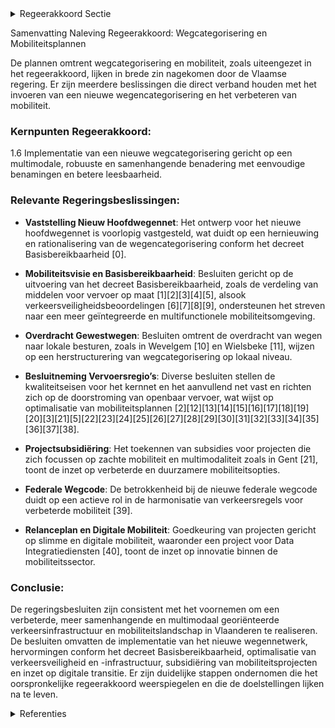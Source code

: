 

<details>
        <summary>Regeerakkoord Sectie </summary>
        <p>1.6 Wegcategorisering Vlaanderen voert een nieuwe wegcategorisering in. Het nieuwe netwerkconcept gaat uit van een multimodale benadering en is robuust, vlot in alle omstandigheden, meer samenhangend en met eenvoudige benamingen. De selectiemethodiek volgt hierbij een duidelijke logica en zorgt voor een betere leesbaarheid van elke wegcategorie. </p>
        </details> 

Samenvatting Naleving Regeerakkoord: Wegcategorisering en Mobiliteitsplannen

De plannen omtrent wegcategorisering en mobiliteit, zoals uiteengezet in het regeerakkoord, lijken in brede zin nagekomen door de Vlaamse regering. Er zijn meerdere beslissingen die direct verband houden met het invoeren van een nieuwe wegencategorisering en het verbeteren van mobiliteit.

### Kernpunten Regeerakkoord:

1.6 Implementatie van een nieuwe wegcategorisering gericht op een multimodale, robuuste en samenhangende benadering met eenvoudige benamingen en betere leesbaarheid.

### Relevante Regeringsbeslissingen:

- **Vaststelling Nieuw Hoofdwegennet**: Het ontwerp voor het nieuwe hoofdwegennet is voorlopig vastgesteld, wat duidt op een hernieuwing en rationalisering van de wegencategorisering conform het decreet Basisbereikbaarheid \[0\].
  
- **Mobiliteitsvisie en Basisbereikbaarheid**: Besluiten gericht op de uitvoering van het decreet Basisbereikbaarheid, zoals de verdeling van middelen voor vervoer op maat \[1\]\[2\]\[3\]\[4\]\[5\], alsook verkeersveiligheidsbeoordelingen \[6\]\[7\]\[8\]\[9\], ondersteunen het streven naar een meer geïntegreerde en multifunctionele mobiliteitsomgeving.
  
- **Overdracht Gewestwegen**: Besluiten omtrent de overdracht van wegen naar lokale besturen, zoals in Wevelgem \[10\] en Wielsbeke \[11\], wijzen op een herstructurering van wegcategorisering op lokaal niveau.
  
- **Besluitneming Vervoersregio’s**: Diverse besluiten stellen de kwaliteitseisen voor het kernnet en het aanvullend net vast en richten zich op de doorstroming van openbaar vervoer, wat wijst op optimalisatie van mobiliteitsplannen \[2\]\[12\]\[13\]\[14\]\[15\]\[16\]\[17\]\[18\]\[19\]\[20\]\[3\]\[21\]\[5\]\[22\]\[23\]\[24\]\[25\]\[26\]\[27\]\[28\]\[29\]\[30\]\[31\]\[32\]\[33\]\[34\]\[35\]\[36\]\[37\]\[38\].
  
- **Projectsubsidiëring**: Het toekennen van subsidies voor projecten die zich focussen op zachte mobiliteit en multimodaliteit zoals in Gent \[21\], toont de inzet op verbeterde en duurzamere mobiliteitsopties.
  
- **Federale Wegcode**: De betrokkenheid bij de nieuwe federale wegcode duidt op een actieve rol in de harmonisatie van verkeersregels voor verbeterde mobiliteit \[39\].
  
- **Relanceplan en Digitale Mobiliteit**: Goedkeuring van projecten gericht op slimme en digitale mobiliteit, waaronder een project voor Data Integratiediensten \[40\], toont de inzet op innovatie binnen de mobiliteitssector.

### Conclusie:

De regeringsbesluiten zijn consistent met het voornemen om een verbeterde, meer samenhangende en multimodaal georiënteerde verkeersinfrastructuur en mobiliteitslandschap in Vlaanderen te realiseren. De besluiten omvatten de implementatie van het nieuwe wegennetwerk, hervormingen conform het decreet Basisbereikbaarheid, optimalisatie van verkeersveiligheid en -infrastructuur, subsidiëring van mobiliteitsprojecten en inzet op digitale transitie. Er zijn duidelijke stappen ondernomen die het oorspronkelijke regeerakkoord weerspiegelen en die de doelstellingen lijken na te leven.

<details>
        <summary> Referenties</summary>
        **[\[0\]](http://themis.vlaanderen.be/id/nieuwsbrief-info/62CD65DC8E6C4430A8898874)** : **(2022-07-15)** Voorlopige vaststelling van het ontwerp hoofdwegennet in Vlaanderen binnen de nieuwe wegencategorisering   Conform het decreet Basisbereikbaarheid wordt het wegennet in Vlaanderen ingedeeld in drie la... 

**[\[1\]]** : **(2020-06-12)** Verdeling over de verschillende vervoersregio’s van de bijkomende middelen voor de vervoerslaag Vervoer op Maat bij Basisbereikbaarheid 

**[\[2\]](http://themis.vlaanderen.be/id/resource/ab28c210-4927-11ec-94bb-99a9d1e168fe)** : **(2020-09-04)** Decreet basisbereikbaarheid: kwaliteitseisen kernnet en aanvullend net, en streefwaarden wegbeheerders over doorstroming openbaar vervoer Voorontwerp van besluit van de Vlaamse Regering tot bepaling v... 

**[\[3\]](http://themis.vlaanderen.be/id/resource/5827de10-4928-11ec-94bb-99a9d1e168fe)** : **(2020-07-10)** Decreet basisbereikbaarheid: kwaliteitseisen kernnet en aanvullend net Voorontwerp van besluit van de Vlaamse Regering tot bepaling van de kwaliteitseisen voor het kernnet en het aanvullend net  In he... 

**[\[4\]](http://themis.vlaanderen.be/id/nieuwsbrief-info/60E47060364ED900080008B2)** : **(2021-07-09)** Vlaamse Mobiliteitsvisie Ontwerpbesluit van de Vlaamse Regering tot vaststelling van de Vlaamse Mobiliteitsvisie  ​Na advies van de MORA, de Federale Regering, het Brussels Hoofdstedelijk Gewest en he... 

**[\[5\]](http://themis.vlaanderen.be/id/nieuwsbrief-info/60B74FB0364ED90008000644)** : **(2021-06-04)** Vlaamse Mobiliteitsvisie Voorontwerp van besluit van de Vlaamse Regering tot vaststelling van de Vlaamse Mobiliteitsvisie  De Vlaamse Regering hecht haar principiële goedkeuring aan het besluit met de... 

**[\[6\]](http://themis.vlaanderen.be/id/nieuwsbrief-info/617941CA364ED90008000635)** : **(2021-10-29)** Verkeersveiligheid van weginfrastructuur: uitbreiding toepassingsgebied Voorontwerp van besluit van de Vlaamse Regering tot wijziging van het besluit van de Vlaamse Regering van 3 februari 2012 houden... 

**[\[7\]](http://themis.vlaanderen.be/id/nieuwsbrief-info/61B891DE364ED90009001585)** : **(2021-12-17)** Decreet Verkeersveiligheid van weginfrastructuur: uitbreiding toepassingsgebied Ontwerpbesluit van de Vlaamse Regering tot wijziging van het besluit van de Vlaamse Regering van 3 februari 2012 houdend... 

**[\[8\]](http://themis.vlaanderen.be/id/nieuwsbrief-info/60D2ED14364ED90008000328)** : **(2021-06-25)** Verkeersveiligheid weginfrastructuur: wijzigingsdecreet Ontwerpdecreet tot wijziging van het decreet van 17 juni 2011 betreffende het beheer van de verkeersveiligheid van weginfrastructuur  Om het aan... 

**[\[9\]](http://themis.vlaanderen.be/id/resource/5de87b10-4924-11ec-94bb-99a9d1e168fe)** : **(2021-04-02)** Verkeersveiligheid weginfrastructuur: wijzigingsdecreet Voorontwerp van decreet tot wijziging van het decreet van 17 juni 2011 betreffende het beheer van de verkeersveiligheid van weginfrastructuur  O... 

**[\[10\]](http://themis.vlaanderen.be/id/resource/1ee68280-492a-11ec-94bb-99a9d1e168fe)** : **(2020-04-03)** Gemeente Wevelgem: overdracht gewestwegen Ontwerpbesluit van de Vlaamse Regering houdende indeling bij de gemeentewegen van weggedeelten van de gewestwegen Vanneputstraat, Sint-Elooiswinkelstraat, Mee... 

**[\[11\]](http://themis.vlaanderen.be/id/resource/cf5650b0-4929-11ec-94bb-99a9d1e168fe)** : **(2020-04-24)** Gemeente Wielsbeke: overdracht gewestweg Ontwerpbesluit van de Vlaamse Regering houdende indeling bij de gemeentewegen van weggedeelten van de gewestwegen Gaverstraat, Pannenstraat en 13e Liniestraat ... 

**[\[12\]](http://themis.vlaanderen.be/id/resource/f1632990-4928-11ec-94bb-99a9d1e168fe)** : **(2020-06-19)** Verzameldecreet MOW met diverse bepalingen over het gemeenschappelijk vervoer, het algemeen mobiliteitsbeleid, de weginfrastructuur en het wegenbeleid, en de waterinfrastructuur en het waterbeleid Voo... 

**[\[13\]](http://themis.vlaanderen.be/id/resource/8370bae0-492a-11ec-94bb-99a9d1e168fe)** : **(2020-03-06)** Verzameldecreet MOW met diverse bepalingen over het gemeenschappelijk vervoer, het algemeen mobiliteitsbeleid, de weginfrastructuur en het wegenbeleid, en de waterinfrastructuur en het waterbeleid Voo... 

**[\[14\]](http://themis.vlaanderen.be/id/nieuwsbericht/652640047FDB1A5D0782869E)** : **(2023-10-13)** Verzameldecreet wijzigingen regelgeving over de weg- en waterinfrastructuur en het wegen- en waterbeleid Voorontwerp van decreet over de weginfrastructuur en het wegenbeleid en de waterinfrastructuur ... 

**[\[15\]](http://themis.vlaanderen.be/id/resource/f5602b50-4929-11ec-94bb-99a9d1e168fe)** : **(2020-04-10)** Verzameldecreet MOW met diverse bepalingen over het gemeenschappelijk vervoer, het algemeen mobiliteitsbeleid, de weginfrastructuur en het wegenbeleid, en de waterinfrastructuur en het waterbeleid Voo... 

**[\[16\]](http://themis.vlaanderen.be/id/nieuwsbrief-info/60E47282364ED900080008B5)** : **(2021-07-09)** Verzameldecreet MOW II met diverse bepalingen over het gemeenschappelijk vervoer, het algemeen mobiliteitsbeleid, de weginfrastructuur en het wegenbeleid, en de waterinfrastructuur en het waterbeleid ... 

**[\[17\]](http://themis.vlaanderen.be/id/nieuwsbrief-info/639847DDC2B90D4571CF89CE)** : **(2022-12-16)** Plan Vlaamse Veerkracht: uitgaventoetsing Modal Shift Goederenvervoer Uitgaventoetsing Modal Shift Goederenvervoer  Een uitgaventoetsing wordt in de Vlaamse Codex Overheidsfinanciën gedefinieerd als '... 

**[\[18\]](http://themis.vlaanderen.be/id/nieuwsbrief-info/61659454364ED90009000485)** : **(2021-10-15)** Verzameldecreet MOW II Ontwerpdecreet houdende diverse bepalingen over het gemeenschappelijk vervoer, het algemeen mobiliteitsbeleid, de weginfrastructuur en het wegenbeleid, en de waterinfrastructuur... 

**[\[19\]](http://themis.vlaanderen.be/id/resource/2e72a420-4927-11ec-94bb-99a9d1e168fe)** : **(2020-10-09)** Verzameldecreet MOW met diverse bepalingen over het gemeenschappelijk vervoer, het algemeen mobiliteitsbeleid, de weginfrastructuur en het wegenbeleid, en de waterinfrastructuur en het waterbeleid Voo... 

**[\[20\]](http://themis.vlaanderen.be/id/nieuwsbrief-info/636B600D34B8770AF8FDE27A)** : **(2022-11-10)** Verzameldecreet MOW III: diverse bepalingen gemeenschappelijk vervoer, de weginfrastructuur en het wegenbeleid, en de waterinfrastructuur en het waterbeleid Voorontwerp van decreet over diverse bepali... 

**[\[21\]](http://themis.vlaanderen.be/id/resource/968988e0-492b-11ec-94bb-99a9d1e168fe)** : **(2019-12-13)** Oproep 2019 ‘Zachte mobiliteit en multimodaliteit’: projectsubsidies aan thematische stadsvernieuwingsprojecten Vier ontwerpbesluiten van de Vlaamse Regering tot toekenning van een projectsubsidiëring... 

**[\[22\]](http://themis.vlaanderen.be/id/nieuwsbericht/64805CB02D77B42474D4C8DA)** : **(2023-06-09)** Verzameldecreet over de weg- en waterinfrastructuur en het wegen- en waterbeleid Voorontwerp van decreet over de weginfrastructuur en het wegenbeleid en de waterinfrastructuur en het waterbeleid  De V... 

**[\[23\]](http://themis.vlaanderen.be/id/resource/ff99db10-492a-11ec-94bb-99a9d1e168fe)** : **(2020-01-24)** Aanwijzing dienst belast met de operationalisering van de sociale kaart Voorontwerp van besluit van de Vlaamse Regering tot aanwijzing van de dienst die belast is met de operationalisering van de soci... 

**[\[24\]](http://themis.vlaanderen.be/id/nieuwsbericht/63C7F6C717E4B551F4BD091B)** : **(2023-01-20)** Verzameldecreet MOW III: diverse bepalingen gemeenschappelijk vervoer, de weginfrastructuur en het wegenbeleid, en de waterinfrastructuur en het waterbeleid Ontwerpdecreet over diverse bepalingen over... 

**[\[25\]](http://themis.vlaanderen.be/id/nieuwsbrief-info/62CD636A8E6C4430A889886B)** : **(2022-07-15)** Startnota geïntegreerd planningsproces gewestelijk ruimtelijk uitvoeringsplan ‘Optimalisatie N8 in het Schelde-Leie Interfluvium’   De gemeenten  Zwevegem en Avelgem willen een bovenlokale oplossing v... 

**[\[26\]](http://themis.vlaanderen.be/id/resource/d04a3120-492a-11ec-94bb-99a9d1e168fe)** : **(2020-02-07)** GRUP R4 – knoop Wondelgem Voorontwerp van besluit van de Vlaamse Regering houdende de definitieve vaststelling van het gewestelijk ruimtelijk uitvoeringsplan ‘R4 - knoop Wondelgem’  De Vlaamse Regerin... 

**[\[27\]](http://themis.vlaanderen.be/id/resource/f0df7aa0-4928-11ec-94bb-99a9d1e168fe)** : **(2020-06-19)** Herklassering onbevaarbare waterlopen op het grondgebied van de provincies Antwerpen, Limburg, Vlaams-Brabant en West-Vlaanderen Vier ontwerpbesluiten van de Vlaamse Regering tot rangschikking in eers... 

**[\[28\]](http://themis.vlaanderen.be/id/resource/64ac2170-4926-11ec-94bb-99a9d1e168fe)** : **(2020-12-04)** Principiële definitieve vaststelling GRUP ‘Ombouw N42 tot primaire weg – Wegvak Wetteren-Oombergen’ Voorontwerp van besluit van de Vlaamse Regering houdende de definitieve vaststelling van het geweste... 

**[\[29\]](http://themis.vlaanderen.be/id/resource/bdb63cd0-4924-11ec-94bb-99a9d1e168fe)** : **(2021-03-05)** Plan Vlaamse Veerkracht: inzetten middelen beleidsdomein MOW   In het kader van de relance 'Vlaamse veerkracht' worden binnen het beleidsdomein Mobiliteit en Openbare Werken (MOW) de relancemiddelen i... 

**[\[30\]](http://themis.vlaanderen.be/id/nieuwsbrief-info/61FAA2E4D5F0FAFA87AFA9A0)** : **(2022-02-04)** Plan Vlaamse Veerkracht: dossiernummer 113 Bandbreedte - Blended care jeugdhulp  ​In het kader van het relanceproject 113 keurt de Vlaamse Regering  fase 2 goed van de uitrol van blended care jeugdhul... 

**[\[31\]](http://themis.vlaanderen.be/id/nieuwsbericht/65240E527FDB1A5D078281FA)** : **(2023-10-13)** Voorkeursalternatief voor het gewestelijk ruimtelijk uitvoeringsplan ‘E34-west ter hoogte van de Waaslandhaven’ 

**[\[32\]]** : **(2020-04-30)** Ruimtelijk planningsproces regionaalstedelijk gebied Mechelen 

**[\[33\]](http://themis.vlaanderen.be/id/nieuwsbericht/65538B988265E66451D4CA05)** : **(2023-11-17)** GRUP GEN-spoor (L124) en fietssnelweg (F207) te Linkebeek en Sint-Genesius- Rode Voorontwerp van besluit van de Vlaamse Regering houdende de definitieve vaststelling van het gewestelijk ruimtelijk uit... 

**[\[34\]](http://themis.vlaanderen.be/id/nieuwsbericht/6489737B2D77B42474D4CF5E)** : **(2023-06-16)** Actualisering koninklijk besluit dat de openbare weg Brussel-Oostende indeelt bij de categorie van autosnelwegen Ontwerpbesluit van de Vlaamse Regering tot indeling van de openbare weg Brussel-Oostend... 

**[\[35\]](http://themis.vlaanderen.be/id/nieuwsbrief-info/60B5FFC8364ED9000800062A)** : **(2021-06-04)** Vaststelling kernnet: vast, lijngebonden openbaar vervoer, dat op gewestelijk schaalniveau de grote kernen met elkaar verbindt en complementair is aan het treinnet Ontwerpbesluit van de Vlaamse Regeri... 

**[\[36\]](http://themis.vlaanderen.be/id/nieuwsbrief-info/60ED7A56364ED9000800147A)** : **(2021-07-16)** Exploitatie kernnet en aanvullend net openbaar vervoer Voorontwerp van besluit van de Vlaamse Regering over de exploitatie van het kernnet en aanvullend net  De Vlaamse Regering hecht haar principiële... 

**[\[37\]](http://themis.vlaanderen.be/id/nieuwsbrief-info/60ED6017364ED90008001431)** : **(2021-07-16)** Implementatiekader hoppinpunten of mobiliteitsknooppunten Voorontwerp van besluit van de Vlaamse Regering over de Hoppinpunten en tot wijziging van het besluit van de Vlaamse Regering van 25 januari 2... 

**[\[38\]](http://themis.vlaanderen.be/id/nieuwsbericht/657817E7E2E2C9E5814C00C6)** : **(2023-12-15)** Voorlopige aanduiding watergevoelig openruimtegebied ‘Kastanjelaan’ in Nijlen Ontwerpbesluit van de Vlaamse Regering houdende de voorlopige aanduiding van het watergevoelig openruimtegebied ‘Kastanjel... 

**[\[39\]](http://themis.vlaanderen.be/id/nieuwsbericht/64EF4C8A3605E1AC863BD933)** : **(2023-08-31)** Nieuwe federale Wegcode: standpuntbepaling Voorontwerp van Koninklijk besluit betreffende de Code van de openbare weg Betrokkenheid van de Vlaamse Regering Standpuntbepaling  De Vlaamse Regering besli... 

**[\[40\]](http://themis.vlaanderen.be/id/nieuwsbrief-info/61A77157364ED90008000004)** : **(2021-12-03)** Plan Vlaamse Veerkracht: Data Integratiediensten voor Slimme Mobiliteit Data Integratiediensten voor Slimme Mobiliteit  De Vlaamse Regering keurt de invulling goed van het relanceproject 'Data Integra... 
        </details> 

